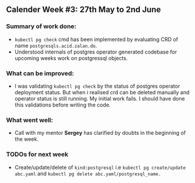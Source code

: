 ## Calender Week #3: 27th May to 2nd June

### Summary of work done: 

- ```kubectl pg check``` cmd has been implemented by evaluating CRD of name ```postgresqls.acid.zalan.do```.
- Understood internals of postgres operator generated codebase for upcoming weeks work on postgressql objects.

### What can be improved:

 - I was validating ```kubectl pg check``` by the status of postgres operator deployment status. But when i realised crd can be deleted manually and operator status is still running. My initial work fails. I should have done this validations before writing the code.

### What went well:

- Call with my mentor <strong>Sergey</strong>
has clarified by doubts in the beginning of the week.
  

### TODOs for next week

- Create/update/delete of ```kind:postgresql``` i.e ```kubectl pg create/update abc.yaml``` and 
   ```kubectl pg delete abc.yaml/postgresql_name.```
